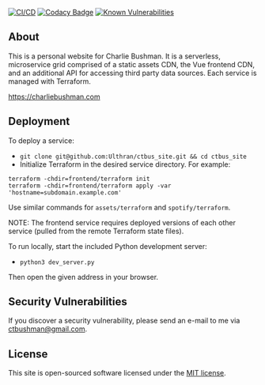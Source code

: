 [![CI/CD](https://github.com/Ulthran/ctbus_site/actions/workflows/health-checks.yml/badge.svg)](https://github.com/Ulthran/ctbus_site/actions/workflows/health-checks.yml)
[![Codacy Badge](https://app.codacy.com/project/badge/Grade/07edb64af1c544439190dff82571e7a5)](https://app.codacy.com/gh/Ulthran/ctbus_site/dashboard?utm_source=gh&utm_medium=referral&utm_content=&utm_campaign=Badge_grade)
[![Known Vulnerabilities](https://snyk.io/test/github/Ulthran/ctbus_site/badge.svg)](https://snyk.io/test/github/Ulthran/ctbus_site)

## About

This is a personal website for Charlie Bushman. It is a serverless, microservice grid comprised of a static assets CDN, the Vue frontend CDN, and an additional API for accessing third party data sources. Each service is managed with Terraform.

<https://charliebushman.com>

## Deployment

To deploy a service:

- `git clone git@github.com:Ulthran/ctbus_site.git && cd ctbus_site`
- Initialize Terraform in the desired service directory. For example:

```
terraform -chdir=frontend/terraform init
terraform -chdir=frontend/terraform apply -var 'hostname=subdomain.example.com'
```

Use similar commands for `assets/terraform` and `spotify/terraform`.

NOTE: The frontend service requires deployed versions of each other service (pulled from the remote Terraform state files).
  
To run locally, start the included Python development server:

- `python3 dev_server.py`

Then open the given address in your browser.

## Security Vulnerabilities

If you discover a security vulnerability, please send an e-mail to me via [ctbushman@gmail.com](mailto:ctbushman@gmail.com).

## License

This site is open-sourced software licensed under the [MIT license](https://opensource.org/licenses/MIT).
